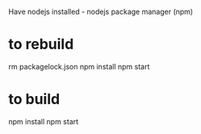 
Have nodejs installed - nodejs package manager (npm)

# to rebuild
rm packagelock.json
npm install
npm start


# to build
npm install
npm start